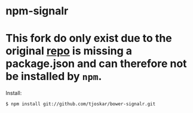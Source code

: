 npm-signalr
=============

# This fork do only exist due to the original [repo](https://github.com/SignalR/bower-signalr) is missing a package.json and can therefore not be installed by `npm`.

Install:
```
$ npm install git://github.com/tjoskar/bower-signalr.git
```
